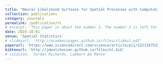 ```yaml
---
title: "Neural Likelihood Surfaces for Spatial Processes with Computationally Intensive or Intractable Likelihoods"
collection: publications
category: journals
permalink: /publication/nl
# excerpt: 'This paper is about the number 1. The number 2 is left for future work.'
date: 2024-10-01
venue: 'Spatial Statistics'
# slidesurl: 'http://academicpages.github.io/files/slides1.pdf'
paperurl: 'https://www.sciencedirect.com/science/article/pii/S2211675324000393'
bibtexurl: 'http://jmwalchessen.github.io/files/nl.bib'
# citation: 'Jordan Richards, Lambert De Monte'
---
```

<!-- The contents above will be part of a list of publications, if the user clicks the link for the publication than the contents of section will be rendered as a full page, allowing you to provide more information about the paper for the reader. When publications are displayed as a single page, the contents of the above "citation" field will automatically be included below this section in a smaller font. -->
